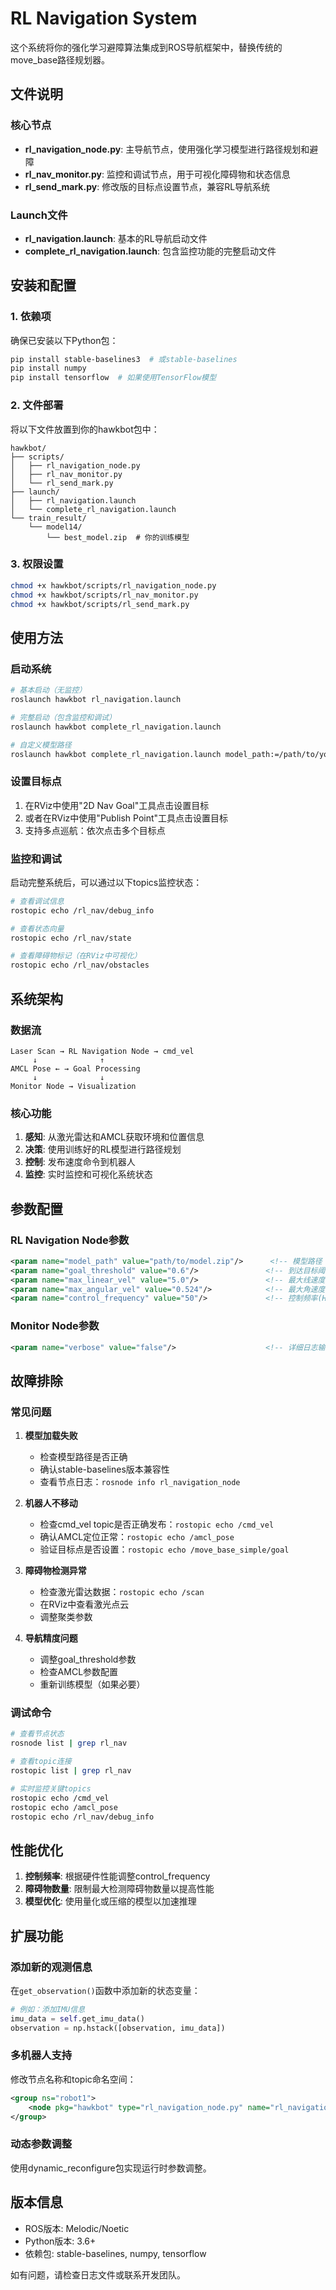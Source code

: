 # RL Navigation System

这个系统将你的强化学习避障算法集成到ROS导航框架中，替换传统的move_base路径规划器。

## 文件说明

### 核心节点
- **rl_navigation_node.py**: 主导航节点，使用强化学习模型进行路径规划和避障
- **rl_nav_monitor.py**: 监控和调试节点，用于可视化障碍物和状态信息
- **rl_send_mark.py**: 修改版的目标点设置节点，兼容RL导航系统

### Launch文件
- **rl_navigation.launch**: 基本的RL导航启动文件
- **complete_rl_navigation.launch**: 包含监控功能的完整启动文件

## 安装和配置

### 1. 依赖项
确保已安装以下Python包：
```bash
pip install stable-baselines3  # 或stable-baselines
pip install numpy
pip install tensorflow  # 如果使用TensorFlow模型
```

### 2. 文件部署
将以下文件放置到你的hawkbot包中：
```
hawkbot/
├── scripts/
│   ├── rl_navigation_node.py
│   ├── rl_nav_monitor.py
│   └── rl_send_mark.py
├── launch/
│   ├── rl_navigation.launch
│   └── complete_rl_navigation.launch
└── train_result/
    └── model14/
        └── best_model.zip  # 你的训练模型
```

### 3. 权限设置
```bash
chmod +x hawkbot/scripts/rl_navigation_node.py
chmod +x hawkbot/scripts/rl_nav_monitor.py
chmod +x hawkbot/scripts/rl_send_mark.py
```

## 使用方法

### 启动系统
```bash
# 基本启动（无监控）
roslaunch hawkbot rl_navigation.launch

# 完整启动（包含监控和调试）
roslaunch hawkbot complete_rl_navigation.launch

# 自定义模型路径
roslaunch hawkbot complete_rl_navigation.launch model_path:=/path/to/your/model.zip
```

### 设置目标点
1. 在RViz中使用"2D Nav Goal"工具点击设置目标
2. 或者在RViz中使用"Publish Point"工具点击设置目标
3. 支持多点巡航：依次点击多个目标点

### 监控和调试
启动完整系统后，可以通过以下topics监控状态：
```bash
# 查看调试信息
rostopic echo /rl_nav/debug_info

# 查看状态向量
rostopic echo /rl_nav/state

# 查看障碍物标记（在RViz中可视化）
rostopic echo /rl_nav/obstacles
```

## 系统架构

### 数据流
```
Laser Scan → RL Navigation Node → cmd_vel
     ↓              ↑
AMCL Pose ← → Goal Processing
     ↓              ↓
Monitor Node → Visualization
```

### 核心功能
1. **感知**: 从激光雷达和AMCL获取环境和位置信息
2. **决策**: 使用训练好的RL模型进行路径规划
3. **控制**: 发布速度命令到机器人
4. **监控**: 实时监控和可视化系统状态

## 参数配置

### RL Navigation Node参数
```xml
<param name="model_path" value="path/to/model.zip"/>      <!-- 模型路径 -->
<param name="goal_threshold" value="0.6"/>               <!-- 到达目标阈值(m) -->
<param name="max_linear_vel" value="5.0"/>               <!-- 最大线速度(m/s) -->
<param name="max_angular_vel" value="0.524"/>            <!-- 最大角速度(rad/s) -->
<param name="control_frequency" value="50"/>             <!-- 控制频率(Hz) -->
```

### Monitor Node参数
```xml
<param name="verbose" value="false"/>                    <!-- 详细日志输出 -->
```

## 故障排除

### 常见问题

1. **模型加载失败**
   - 检查模型路径是否正确
   - 确认stable-baselines版本兼容性
   - 查看节点日志：`rosnode info rl_navigation_node`

2. **机器人不移动**
   - 检查cmd_vel topic是否正确发布：`rostopic echo /cmd_vel`
   - 确认AMCL定位正常：`rostopic echo /amcl_pose`
   - 验证目标点是否设置：`rostopic echo /move_base_simple/goal`

3. **障碍物检测异常**
   - 检查激光雷达数据：`rostopic echo /scan`
   - 在RViz中查看激光点云
   - 调整聚类参数

4. **导航精度问题**
   - 调整goal_threshold参数
   - 检查AMCL参数配置
   - 重新训练模型（如果必要）

### 调试命令
```bash
# 查看节点状态
rosnode list | grep rl_nav

# 查看topic连接
rostopic list | grep rl_nav

# 实时监控关键topics
rostopic echo /cmd_vel
rostopic echo /amcl_pose
rostopic echo /rl_nav/debug_info
```

## 性能优化

1. **控制频率**: 根据硬件性能调整control_frequency
2. **障碍物数量**: 限制最大检测障碍物数量以提高性能
3. **模型优化**: 使用量化或压缩的模型以加速推理

## 扩展功能

### 添加新的观测信息
在`get_observation()`函数中添加新的状态变量：
```python
# 例如：添加IMU信息
imu_data = self.get_imu_data()
observation = np.hstack([observation, imu_data])
```

### 多机器人支持
修改节点名称和topic命名空间：
```xml
<group ns="robot1">
    <node pkg="hawkbot" type="rl_navigation_node.py" name="rl_navigation_node"/>
</group>
```

### 动态参数调整
使用dynamic_reconfigure包实现运行时参数调整。

## 版本信息
- ROS版本: Melodic/Noetic
- Python版本: 3.6+
- 依赖包: stable-baselines, numpy, tensorflow

如有问题，请检查日志文件或联系开发团队。
